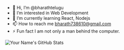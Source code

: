 - 👋 Hi, I’m @bharathtelugu
- 👀 I’m interested in Web Development 
- 🌱 I’m currently learning React, Nodejs
- 📫 How to reach me bharath738610@gmail.com
- ⚡ Fun fact I am not only a man behind the computer.

![Your Name's GitHub Stats](https://github-readme-stats.vercel.app/api?username=bharethtelugu&show_icons=true&theme=tokyonight)
<!---
bharathtelugu/bharathtelugu is a ✨ special ✨ repository because its `README.md` (this file) appears on your GitHub profile.
You can click the Preview link to take a look at your changes.
--->
